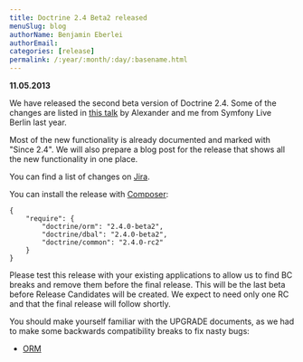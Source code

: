```yaml
---
title: Doctrine 2.4 Beta2 released
menuSlug: blog
authorName: Benjamin Eberlei 
authorEmail: 
categories: [release]
permalink: /:year/:month/:day/:basename.html
---
```

**11.05.2013**

We have released the second beta version of Doctrine 2.4. Some of the
changes are listed in [this
talk](https://speakerdeck.com/asm89/what-is-new-in-doctrine) by
Alexander and me from Symfony Live Berlin last year.

Most of the new functionality is already documented and marked with
"Since 2.4". We will also prepare a blog post for the release that shows
all the new functionality in one place.

You can find a list of changes on
[Jira](http://www.doctrine-project.org/jira/issues/?jql=project%20in%20(DDC%2C%20DBAL%2C%20DCOM)%20AND%20fixVersion%20%3D%20%222.4%22%20AND%20status%20%3D%20Resolved%20ORDER%20BY%20priority%20DESC).

You can install the release with [Composer](http://www.packagist.org):

    {
        "require": {
            "doctrine/orm": "2.4.0-beta2",
            "doctrine/dbal": "2.4.0-beta2",
            "doctrine/common": "2.4.0-rc2"
        }
    }

Please test this release with your existing applications to allow us to
find BC breaks and remove them before the final release. This will be
the last beta before Release Candidates will be created. We expect to
need only one RC and that the final release will follow shortly.

You should make yourself familiar with the UPGRADE documents, as we had
to make some backwards compatibility breaks to fix nasty bugs:

-   [ORM](https://github.com/doctrine/doctrine2/blob/master/UPGRADE.md)

